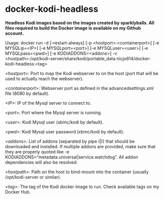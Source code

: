 # docker-kodi-headless
**Headless Kodi images based on the images created by sparklyballs. All files required to build the Docker image is available on my Github account.**

Usage: docker run -d [–restart-always] [-p \<hostport\>:\<containerport\>] [-e MYSQLip=\<IP\>] [-e MYSQLport=\<port\>] [-e MYSQLuser=\<user\>] [-e MYSQLpass=\<pwd\>] [-e KODIADDONS=\<addons\>] -v \<hostpath\>:/opt/kodi-server/share/kodi/portable_data nicjo814/docker-kodi-headless:\<tag\>

*\<hostport\>:* Port to map the Kodi webserver to on the host (port that will be used to actually reach the webserver).

*\<containerport\>:* Webserver port as defined in the advancedsettings.xml file (8080 by default).

*\<IP\>:* IP of the Mysql server to connect to.

*\<port\>:* Port where the Mysql server is running.

*\<user\>:* Kodi Mysql user (xbmc/kodi by default).

*\<pwd\>:* Kodi Mysql user password (xbmc/kodi by default).

*\<addons\>:* List of addons (separated by pipe (|)) that should be downloaded and installed. If multiple addons are provided, make sure that they are properly quoted like -e KODIADDONS=“metadata.universal|service.watchdog”. All addon dependencies will also be resolved.

*\<hostpath\>:* Path on the host to bind-mount into the container (usually /opt/kodi-server or similar).

*\<tag\>:* The tag of the Kodi docker image to run. Check available tags on my Docker Hub.
